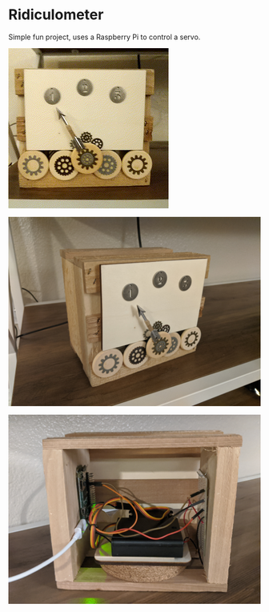# Ridiculometer

Simple fun project, uses a Raspberry Pi to control a servo.

![gif](doc/img/ridiculometer.gif)

![front](doc/img/view-front.jpg)

![back](doc/img/view-back.jpg)
